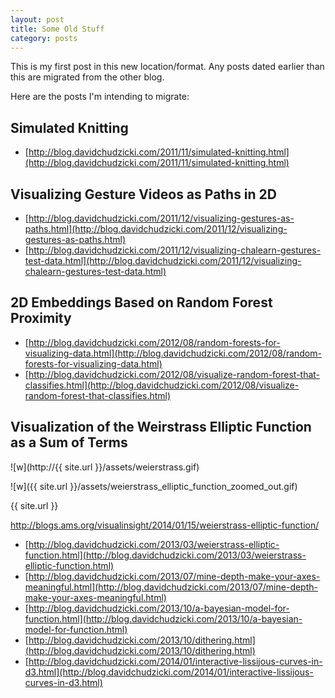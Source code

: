 ```yaml
---
layout: post
title: Some Old Stuff
category: posts
---
```


This is my first post in this new location/format. Any posts dated earlier than this are migrated from the other blog.

Here are the posts I'm intending to migrate:

## Simulated Knitting

- [http://blog.davidchudzicki.com/2011/11/simulated-knitting.html](http://blog.davidchudzicki.com/2011/11/simulated-knitting.html)

## Visualizing Gesture Videos as Paths in 2D

- [http://blog.davidchudzicki.com/2011/12/visualizing-gestures-as-paths.html](http://blog.davidchudzicki.com/2011/12/visualizing-gestures-as-paths.html)
- [http://blog.davidchudzicki.com/2011/12/visualizing-chalearn-gestures-test-data.html](http://blog.davidchudzicki.com/2011/12/visualizing-chalearn-gestures-test-data.html)






## 2D Embeddings Based on Random Forest Proximity

- [http://blog.davidchudzicki.com/2012/08/random-forests-for-visualizing-data.html](http://blog.davidchudzicki.com/2012/08/random-forests-for-visualizing-data.html)
- [http://blog.davidchudzicki.com/2012/08/visualize-random-forest-that-classifies.html](http://blog.davidchudzicki.com/2012/08/visualize-random-forest-that-classifies.html)

## Visualization of the Weirstrass Elliptic Function as a Sum of Terms

![w](http://{{ site.url }}/assets/weierstrass.gif)

![w]({{ site.url }}/assets/weierstrass_elliptic_function_zoomed_out.gif)

{{ site.url }}




http://blogs.ams.org/visualinsight/2014/01/15/weierstrass-elliptic-function/

- [http://blog.davidchudzicki.com/2013/03/weierstrass-elliptic-function.html](http://blog.davidchudzicki.com/2013/03/weierstrass-elliptic-function.html)
- [http://blog.davidchudzicki.com/2013/07/mine-depth-make-your-axes-meaningful.html](http://blog.davidchudzicki.com/2013/07/mine-depth-make-your-axes-meaningful.html)
- [http://blog.davidchudzicki.com/2013/10/a-bayesian-model-for-function.html](http://blog.davidchudzicki.com/2013/10/a-bayesian-model-for-function.html)
- [http://blog.davidchudzicki.com/2013/10/dithering.html](http://blog.davidchudzicki.com/2013/10/dithering.html)
- [http://blog.davidchudzicki.com/2014/01/interactive-lissijous-curves-in-d3.html](http://blog.davidchudzicki.com/2014/01/interactive-lissijous-curves-in-d3.html)

